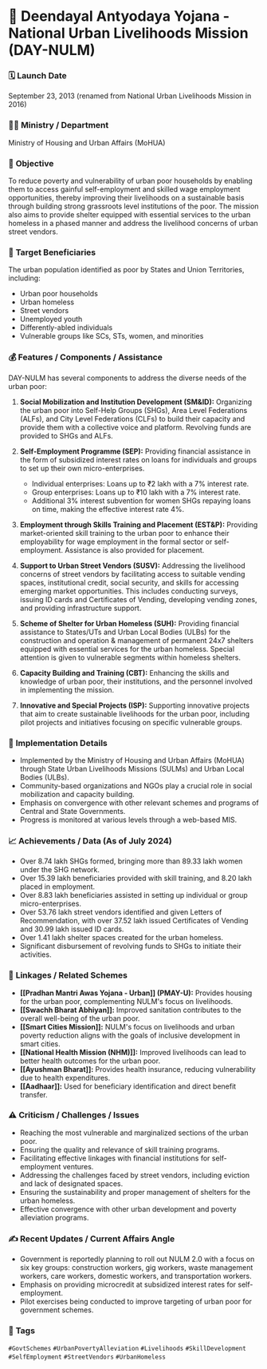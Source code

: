 # 📌 Deendayal Antyodaya Yojana - National Urban Livelihoods Mission (DAY-NULM)

### 🗓️ **Launch Date**
September 23, 2013 (renamed from National Urban Livelihoods Mission in 2016)

### 🧑‍🏫 **Ministry / Department**
Ministry of Housing and Urban Affairs (MoHUA)

### 🎯 **Objective**
To reduce poverty and vulnerability of urban poor households by enabling them to access gainful self-employment and skilled wage employment opportunities, thereby improving their livelihoods on a sustainable basis through building strong grassroots level institutions of the poor. The mission also aims to provide shelter equipped with essential services to the urban homeless in a phased manner and address the livelihood concerns of urban street vendors.

### 👥 **Target Beneficiaries**
The urban population identified as poor by States and Union Territories, including:
- Urban poor households
- Urban homeless
- Street vendors
- Unemployed youth
- Differently-abled individuals
- Vulnerable groups like SCs, STs, women, and minorities

### 💰 **Features / Components / Assistance**
DAY-NULM has several components to address the diverse needs of the urban poor:

1.  **Social Mobilization and Institution Development (SM&ID):** Organizing the urban poor into Self-Help Groups (SHGs), Area Level Federations (ALFs), and City Level Federations (CLFs) to build their capacity and provide them with a collective voice and platform. Revolving funds are provided to SHGs and ALFs.

2.  **Self-Employment Programme (SEP):** Providing financial assistance in the form of subsidized interest rates on loans for individuals and groups to set up their own micro-enterprises.
    -   Individual enterprises: Loans up to ₹2 lakh with a 7% interest rate.
    -   Group enterprises: Loans up to ₹10 lakh with a 7% interest rate.
    -   Additional 3% interest subvention for women SHGs repaying loans on time, making the effective interest rate 4%.

3.  **Employment through Skills Training and Placement (EST&P):** Providing market-oriented skill training to the urban poor to enhance their employability for wage employment in the formal sector or self-employment. Assistance is also provided for placement.

4.  **Support to Urban Street Vendors (SUSV):** Addressing the livelihood concerns of street vendors by facilitating access to suitable vending spaces, institutional credit, social security, and skills for accessing emerging market opportunities. This includes conducting surveys, issuing ID cards and Certificates of Vending, developing vending zones, and providing infrastructure support.

5.  **Scheme of Shelter for Urban Homeless (SUH):** Providing financial assistance to States/UTs and Urban Local Bodies (ULBs) for the construction and operation & management of permanent 24x7 shelters equipped with essential services for the urban homeless. Special attention is given to vulnerable segments within homeless shelters.

6.  **Capacity Building and Training (CBT):** Enhancing the skills and knowledge of urban poor, their institutions, and the personnel involved in implementing the mission.

7.  **Innovative and Special Projects (ISP):** Supporting innovative projects that aim to create sustainable livelihoods for the urban poor, including pilot projects and initiatives focusing on specific vulnerable groups.

### 📍 **Implementation Details**
-   Implemented by the Ministry of Housing and Urban Affairs (MoHUA) through State Urban Livelihoods Missions (SULMs) and Urban Local Bodies (ULBs).
-   Community-based organizations and NGOs play a crucial role in social mobilization and capacity building.
-   Emphasis on convergence with other relevant schemes and programs of Central and State Governments.
-   Progress is monitored at various levels through a web-based MIS.

### 📈 **Achievements / Data** (As of July 2024)
-   Over 8.74 lakh SHGs formed, bringing more than 89.33 lakh women under the SHG network.
-   Over 15.39 lakh beneficiaries provided with skill training, and 8.20 lakh placed in employment.
-   Over 8.83 lakh beneficiaries assisted in setting up individual or group micro-enterprises.
-   Over 53.76 lakh street vendors identified and given Letters of Recommendation, with over 37.52 lakh issued Certificates of Vending and 30.99 lakh issued ID cards.
-   Over 1.41 lakh shelter spaces created for the urban homeless.
-   Significant disbursement of revolving funds to SHGs to initiate their activities.

### 🧩 **Linkages / Related Schemes**
-   **[[Pradhan Mantri Awas Yojana - Urban]] (PMAY-U):** Provides housing for the urban poor, complementing NULM's focus on livelihoods.
-   **[[Swachh Bharat Abhiyan]]:** Improved sanitation contributes to the overall well-being of the urban poor.
-   **[[Smart Cities Mission]]:** NULM's focus on livelihoods and urban poverty reduction aligns with the goals of inclusive development in smart cities.
-   **[[National Health Mission (NHM)]]:** Improved livelihoods can lead to better health outcomes for the urban poor.
-   **[[Ayushman Bharat]]:** Provides health insurance, reducing vulnerability due to health expenditures.
-   **[[Aadhaar]]:** Used for beneficiary identification and direct benefit transfer.

### ⚠️ **Criticism / Challenges / Issues**
-   Reaching the most vulnerable and marginalized sections of the urban poor.
-   Ensuring the quality and relevance of skill training programs.
-   Facilitating effective linkages with financial institutions for self-employment ventures.
-   Addressing the challenges faced by street vendors, including eviction and lack of designated spaces.
-   Ensuring the sustainability and proper management of shelters for the urban homeless.
-   Effective convergence with other urban development and poverty alleviation programs.

### ✍️ **Recent Updates / Current Affairs Angle**
-   Government is reportedly planning to roll out NULM 2.0 with a focus on six key groups: construction workers, gig workers, waste management workers, care workers, domestic workers, and transportation workers.
-   Emphasis on providing microcredit at subsidized interest rates for self-employment.
-   Pilot exercises being conducted to improve targeting of urban poor for government schemes.

### 🔗 **Tags**
`#GovtSchemes` `#UrbanPovertyAlleviation` `#Livelihoods` `#SkillDevelopment` `#SelfEmployment` `#StreetVendors` `#UrbanHomeless`
